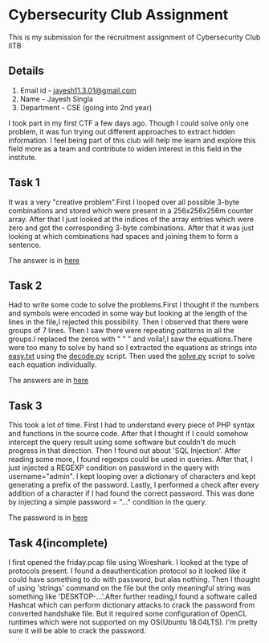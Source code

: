 # Cybersecurity Club Assignment
This is my submission for the recruitment assignment of Cybersecurity Club IITB
 
## Details
1. Email id - jayesh11.3.01@gmail.com
2. Name - Jayesh Singla
3. Department - CSE (going into 2nd year)

I took part in my first CTF a few days ago. Though I could solve only one problem, it was fun trying out different approaches to extract hidden information. I feel being part of this club will help me learn and explore this field more as a team and contribute to widen interest in this field in the institute.    

## Task 1
It was a very "creative problem".First I looped over all possible 3-byte combinations and stored which were present in a 256x256x256m counter array. After that I just looked at the indices of the array entries which were zero and got the corresponding 3-byte combinations. After that it was just looking at which combinations had spaces and joining them to form a sentence.  

The answer is in [here](task1/answer.txt)

## Task 2
Had to write some code to solve the problems.First I thought if the numbers and symbols were encoded in some way but looking at the length of the lines in the file,I rejected this possibility. Then I observed that there were groups of 7 lines. Then I saw there were repeating patterns in all the groups.I replaced the zeros with " " " and voila!,I saw the equations.There were too many to solve by hand so I extracted the equations as strings into [easy.txt](task2/easy.txt) using the [decode.py](task2/decode.py) script. Then used the [solve.py](task2/solve.py) script to solve each equation individually.

The answers are in [here](task2/answers.txt) 

## Task 3
This took a lot of time. First I had to understand every piece of PHP syntax and functions in the source code. After that I thought if I could somehow intercept the query result using some software but couldn't do much progress in that direction. Then I found out about 'SQL Injection'. After reading some more, I found regexps could be used in queries. After that, I just injected a REGEXP condition on password in the query with username="admin". I kept looping over a dictionary of characters and kept generating a prefix of the password. Lastly, I performed a check after every addition of a character if I had found the correct password. This was done by injecting a simple password = "..." condition in the query.

The password is in [here](task3/password.txt)

## Task 4(incomplete)
I first opened the friday.pcap file using Wireshark. I looked at the type of protocols present. I found a deauthentication protocol so it looked like it could have something to do with password, but alas nothing. Then I thought of using 'strings' command on the file but the only meaningful string was something like 'DESKTOP-...'.After further reading,I found a software called Hashcat which can perform dictionary attacks to crack the password from converted handshake file. But it required some configuration of OpenCL runtimes which were not supported on my OS(Ubuntu 18.04LTS). I'm pretty sure it will be able to crack the password.


